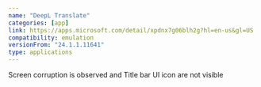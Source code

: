 ```yaml
---
name: "DeepL Translate"
categories: [app]
link: https://apps.microsoft.com/detail/xpdnx7g06blh2g?hl=en-us&gl=US
compatibility: emulation
versionFrom: "24.1.1.11641"
type: applications
---
```


Screen corruption is observed and Title bar UI icon are not visible